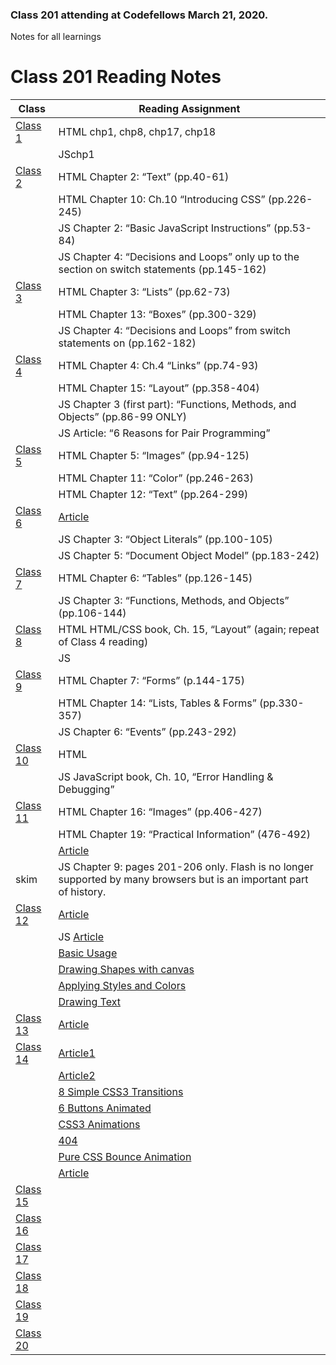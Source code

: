 ### Class 201 attending at Codefellows March 21, 2020. 
Notes for all learnings

# Class 201 Reading Notes

| Class    | Reading Assignment|
---------|----------------------|
|[Class 1](https://misalz.github.io/Reading-Notes/Class-01)| HTML chp1, chp8, chp17, chp18|
||JSchp1|
|[Class 2](https://misalz.github.io/Reading-Notes/Class-02)  | HTML Chapter 2: “Text” (pp.40-61)
|         | HTML Chapter 10: Ch.10 “Introducing CSS” (pp.226-245)
|         | JS  Chapter 2: “Basic JavaScript Instructions” (pp.53-84)
|         | JS  Chapter 4: “Decisions and Loops” only up to the section on switch statements (pp.145-162)
|[Class 3](https://misalz.github.io/Reading-Notes/Class-03)  | HTML Chapter 3: “Lists” (pp.62-73)
|         | HTML Chapter 13: “Boxes” (pp.300-329)
|         | JS  Chapter 4: “Decisions and Loops” from switch statements on (pp.162-182)
|[Class 4](https://misalz.github.io/Reading-Notes/Class-04)  | HTML   Chapter 4: Ch.4 “Links” (pp.74-93)
|         | HTML Chapter 15: “Layout” (pp.358-404)
|         | JS Chapter 3 (first part): “Functions, Methods, and Objects” (pp.86-99 ONLY)
|         | JS Article: “6 Reasons for Pair Programming”
|[Class 5](https://misalz.github.io/Reading-Notes/Class-05)  | HTML Chapter 5: “Images” (pp.94-125)
|         | HTML Chapter 11: “Color” (pp.246-263)
|         | HTML Chapter 12: “Text” (pp.264-299)
|[Class 6](https://misalz.github.io/Reading-Notes/Class-06)  | [Article](http://simpleprogrammer.com/2013/07/15/understanding-the-problem-domain-is-the-hardest-part-of-programming)
|         | JS Chapter 3: “Object Literals” (pp.100-105)
|         | JS Chapter 5: “Document Object Model” (pp.183-242)
|[Class 7](https://misalz.github.io/Reading-Notes/Class-07)  | HTML Chapter 6: “Tables” (pp.126-145)
|         | JS Chapter 3: “Functions, Methods, and Objects” (pp.106-144)
|[Class 8](https://misalz.github.io/Reading-Notes/Class-08)  | HTML HTML/CSS book, Ch. 15, “Layout” (again; repeat of Class 4 reading)
|         | JS
|[Class 9](https://misalz.github.io/Reading-Notes/Class-09)  | HTML Chapter 7: “Forms” (p.144-175)
|         | HTML Chapter 14: “Lists, Tables & Forms” (pp.330-357)
|         | JS Chapter 6: “Events” (pp.243-292)
|[Class 10](https://misalz.github.io/Reading-Notes/Class-10) | HTML
|         | JS JavaScript book, Ch. 10, “Error Handling & Debugging”
|[Class 11](https://misalz.github.io/Reading-Notes/Class-11) | HTML Chapter 16: “Images” (pp.406-427)
|         | HTML Chapter 19: “Practical Information” (476-492)
|        | [Article](https://developer.mozilla.org/en-US/docs/Learn/JavaScript/Client-side_web_APIs/Video_and_audio_APIs)
| skim   | JS Chapter 9: pages 201-206 only. Flash is no longer supported by many browsers but is an important part of history.
|[Class 12](https://misalz.github.io/Reading-Notes/Class-12) | [Article](https://www.webdesignerdepot.com/2013/11/easily-create-stunning-animated-charts-with-chart-js/)
|         | JS [Article](http://www.chartjs.org/docs/)
|         | [Basic Usage](https://developer.mozilla.org/en-US/docs/Web/API/Canvas_API/Tutorial/Basic_usage)
|         | [Drawing Shapes with canvas](https://developer.mozilla.org/en-US/docs/Web/API/Canvas_API/Tutorial/Drawing_shapes)
|         | [Applying Styles and Colors](https://developer.mozilla.org/en-US/docs/Web/API/Canvas_API/Tutorial/Applying_styles_and_colors)
|         | [Drawing Text](https://developer.mozilla.org/en-US/docs/Web/API/Canvas_API/Tutorial/Drawing_text)
|[Class 13](https://misalz.github.io/Reading-Notes/Class-13) | [Article](http://diveinto.html5doctor.com/storage.html)
|[Class 14](https://misalz.github.io/Reading-Notes/Class-14) | [Article1](https://www.google.com/amp/mobile.nytimes.com/2016/02/28/magazine/what-google-learned-from-its-quest-to-build-the-perfect-team.amp.html)
|         | [Article2](http://learn.shayhowe.com/advanced-html-css/css-transforms/)
|         | [8 Simple CSS3 Transitions](http://learn.shayhowe.com/advanced-html-css/transitions-animations/)
|         | [6 Buttons Animated](http://www.webdesignerdepot.com/2014/05/8-simple-css3-transitions-that-will-wow-your-users)
|         | [CSS3 Animations](http://codepen.io/retyui/pen/ByoaXV)
|         | [404](http://codepen.io/kieranfivestars/pen/MYdQxX)
|         | [Pure CSS Bounce Animation](http://codepen.io/dp_lewis/pen/gCfBv)
|         | [Article](https://www.google.com/amp/mobile.nytimes.com/2016/02/28/magazine/what-google-learned-from-its-quest-to-build-the-perfect-team.amp.html)
|[Class 15](https://misalz.github.io/Reading-Notes/Class-15) | |
|[Class 16](https://misalz.github.io/Reading-Notes/Class-16) | |
|[Class 17](https://misalz.github.io/Reading-Notes/Class-17) | |
|[Class 18](https://misalz.github.io/Reading-Notes/Class-18) | |
|[Class 19](https://misalz.github.io/Reading-Notes/Class-19) | |
|[Class 20](https://misalz.github.io/Reading-Notes/Class-20) | |